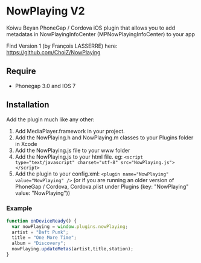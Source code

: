 NowPlaying V2 
==========
Koiwu Beyan
PhoneGap / Cordova iOS plugin that allows you to add metadatas in NowPlayingInfoCenter (MPNowPlayingInfoCenter) to your app

Find Version 1 (by François LASSERRE) here: https://github.com/ChoiZ/NowPlaying

Require
-------

- Phonegap 3.0 and IOS 7

Installation
------------

Add the plugin much like any other:

1. Add MediaPlayer.framework in your project.
2. Add the NowPlaying.h and NowPlaying.m classes to your Plugins folder in Xcode
3. Add the NowPlaying.js file to your www folder
4. Add the NowPlaying.js to your html file. eg: `<script type="text/javascript" charset="utf-8" src="NowPlaying.js"></script>`
5. Add the plugin to your config.xml: `<plugin name="NowPlaying" value="NowPlaying" />` (or if you are running an older version of PhoneGap / Cordova, Cordova.plist under Plugins (key: "NowPlaying" value: "NowPlaying"))

### Example
```javascript
function onDeviceReady() {
  var nowPlaying = window.plugins.nowPlaying;
  artist = "Daft Punk";
  title = "One More Time";
  album = "Discovery";
  nowPlaying.updateMetas(artist,title,station);
}
```

